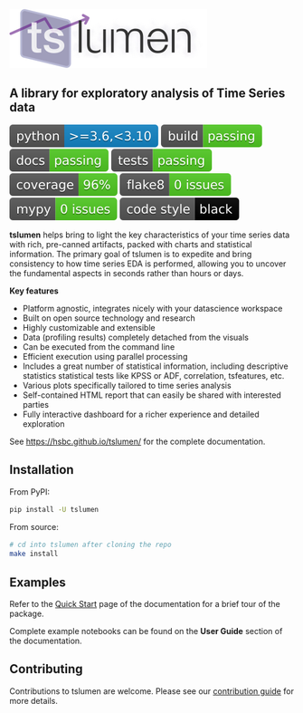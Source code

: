 ![](https://raw.githubusercontent.com/hsbc/tslumen/main/doc/source/_static/logo-350.png)

## A library for exploratory analysis of Time Series data

![](https://raw.githubusercontent.com/hsbc/tslumen/main/doc/source/_static/badge_python.svg)
![](https://raw.githubusercontent.com/hsbc/tslumen/main/doc/source/_static/badge_build.svg)
![](https://raw.githubusercontent.com/hsbc/tslumen/main/doc/source/_static/badge_docs.svg)
![](https://raw.githubusercontent.com/hsbc/tslumen/main/doc/source/_static/badge_tests.svg)
![](https://raw.githubusercontent.com/hsbc/tslumen/main/doc/source/_static/badge_coverage.svg)
![](https://raw.githubusercontent.com/hsbc/tslumen/main/doc/source/_static/badge_lint.svg)
![](https://raw.githubusercontent.com/hsbc/tslumen/main/doc/source/_static/badge_mypy.svg)
![](https://raw.githubusercontent.com/hsbc/tslumen/main/doc/source/_static/badge_style.svg)


**tslumen** helps bring to light the key characteristics of your time
series data with rich, pre-canned artifacts, packed with charts and
statistical information. The primary goal of tslumen is to expedite and
bring consistency to how time series EDA is performed, allowing you to
uncover the fundamental aspects in seconds rather than hours or days.

**Key features**
 * Platform agnostic, integrates nicely with your datascience workspace
 * Built on open source technology and research
 * Highly customizable and extensible
 * Data (profiling results) completely detached from the visuals
 * Can be executed from the command line
 * Efficient execution using parallel processing
 * Includes a great number of statistical information, including descriptive statistics statistical tests like KPSS or ADF, correlation, tsfeatures, etc.
 * Various plots specifically tailored to time series analysis
 * Self-contained HTML report that can easily be shared with interested parties
 * Fully interactive dashboard for a richer experience and detailed exploration

See https://hsbc.github.io/tslumen/ for the complete documentation.


## Installation

From PyPI:

```bash
pip install -U tslumen
```

From source:

```bash
# cd into tslumen after cloning the repo
make install
```


## Examples

Refer to the [Quick Start](https://hsbc.github.io/tslumen/html/quickstart.html) 
page of the documentation for a brief tour of the package.

Complete example notebooks can be found on the **User Guide** section of the documentation.


## Contributing

Contributions to tslumen are welcome. Please see our [contribution guide](CONTRIBUTING.md) for more details.


